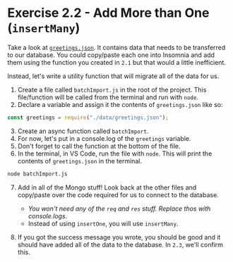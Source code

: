# Exercise 2.2 - Add More than One (`insertMany`)

Take a look at [`greetings.json`](../data/greetings.json). It contains data that needs to be transferred to our database. You could copy/paste each one into Insomnia and add them using the function you created in `2.1` but that would a little inefficient.

Instead, let's write a utility function that will migrate all of the data for us.

1. Create a file called `batchImport.js` in the root of the project. This file/function will be called from the terminal and run with `node`.
2. Declare a variable and assign it the contents of `greetings.json` like so:

```js
const greetings = require("./data/greetings.json");
```

3. Create an async function called `batchImport`.
4. For now, let's put in a console.log of the `greetings` variable.
5. Don't forget to call the function at the bottom of the file.
6. In the terminal, in VS Code, run the file with `node`. This will print the contents of `greetings.json` in the terminal.

```bash
node batchImport.js
```

7.  Add in all of the Mongo stuff! Look back at the other files and copy/paste over the code required for us to connect to the database.

    - _You won't need any of the `req` and `res` stuff. Replace thos with console.logs._
    - Instead of using `insertOne`, you will use `insertMany`. 

8.  If you got the success message you wrote, you should be good and it should have added all of the data to the database. In `2.3`, we'll confirm this.

